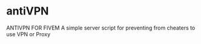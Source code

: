 # antiVPN
ANTIVPN FOR FIVEM
A simple server script for preventing from cheaters to use VPN or Proxy
